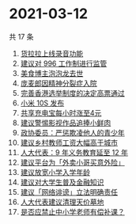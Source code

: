 # 2021-03-12

共 17 条

<!-- BEGIN ZHIHUSEARCH -->
<!-- 最后更新时间 Fri Mar 12 2021 14:07:52 GMT+0800 (China Standard Time) -->
1. [货拉拉上线录音功能](https://www.zhihu.com/search?q=货拉拉)
1. [建议对 996 工作制进行监管](https://www.zhihu.com/search?q=996)
1. [美食博主泡泡龙去世](https://www.zhihu.com/search?q=泡泡龙)
1. [庞麦郎因精神分裂症入院](https://www.zhihu.com/search?q=庞麦郎)
1. [完善香港选举制度的决定高票通过](https://www.zhihu.com/search?q=香港选举制度)
1. [小米 10S 发布](https://www.zhihu.com/search?q=小米10s)
1. [共享充电宝每小时涨至4元](https://www.zhihu.com/search?q=共享充电宝)
1. [建议警惕影视作品追捧小鲜肉](https://www.zhihu.com/search?q=小鲜肉)
1. [政协委员：严惩欺凌他人的青少年](https://www.zhihu.com/search?q=校园欺凌)
1. [建议乡村教师工资大幅高于城市](https://www.zhihu.com/search?q=乡村教师)
1. [人大代表：9 年义务教育延至 12 年](https://www.zhihu.com/search?q=义务教育)
1. [建议平台为「外卖小哥买意外险」](https://www.zhihu.com/search?q=外卖小哥)
1. [建议放宽小学入学年龄](https://www.zhihu.com/search?q=入学年龄)
1. [建议对大学生普及金融知识](https://www.zhihu.com/search?q=大学生金融知识)
1. [建议「网络诽谤」立法明确责任](https://www.zhihu.com/search?q=网络诽谤)
1. [人大代表建议清理天价墓地](https://www.zhihu.com/search?q=天价墓地)
1. [是否应禁止中小学老师有偿补课？](https://www.zhihu.com/search?q=有偿补课)
<!-- END ZHIHUSEARCH -->
